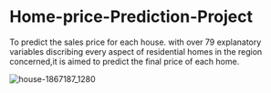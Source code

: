 # Home-price-Prediction-Project
 To predict the sales price for each house. with over 79 explanatory variables discribing every aspect of residential homes in the region concerned,it is aimed to predict the final price of each home.

![house-1867187_1280](https://github.com/LegendSeyi/Home-price-Prediction-Project/assets/110699580/fa6bd7f2-c71a-4158-a8c6-4cbadc321637)
